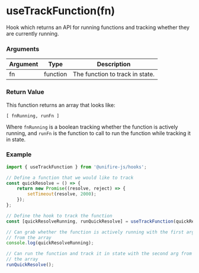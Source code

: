 # useTrackFunction(fn)

Hook which returns an API for running functions and tracking whether they are currently running.

### Arguments

| Argument | Type | Description |
| --- | --- | --- |
| fn | function | The function to track in state. |

### Return Value

This function returns an array that looks like:

`[ fnRunning, runFn ]`

Where `fnRunning` is a boolean tracking whether the function is actively running, and `runFn` is the function to call to run the function while tracking it in state.

### Example

```js
import { useTrackFunction } from '@unifire-js/hooks';

// Define a function that we would like to track
const quickResolve = () => {
    return new Promise((resolve, reject) => {
        setTimeout(resolve, 2000);
    });
};

// Define the hook to track the function
const [quickResolveRunning, runQuickResolve] = useTrackFunction(quickResolve);

// Can grab whether the function is actively running with the first arg
// from the array
console.log(quickResolveRunning);

// Can run the function and track it in state with the second arg from
// the array
runQuickResolve();
```